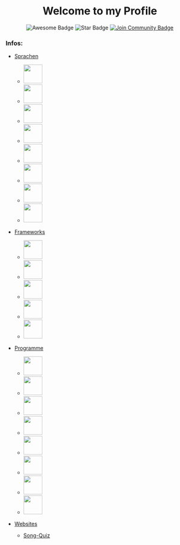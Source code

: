 <h1 align="center">Welcome to my Profile</h1>
<div align="center">
<img src="https://cdn.rawgit.com/sindresorhus/awesome/d7305f38d29fed78fa85652e3a63e154dd8e8829/media/badge.svg" alt="Awesome Badge"/>
<img src="https://img.shields.io/static/v1?label=%F0%9F%8C%9F&message=If%20Useful&style=style=flat&color=BC4E99" alt="Star Badge"/>
<a href="https://discord.gg/yJscwNSEXQ"><img src="https://img.shields.io/discord/843773190609174539.svg?style=flat&label=Join%20Community&color=7289DA" alt="Join Community Badge"/></a>
</div>

### Infos:
  - [Sprachen](#Sprachen)
      - <img src="https://skillicons.dev/icons?i=php" width="50" />
      - <img src="https://skillicons.dev/icons?i=css" width="50" />
      - <img src="https://skillicons.dev/icons?i=js" width="50" />
      - <img src="https://skillicons.dev/icons?i=nodejs" width="50" />
      - <img src="https://skillicons.dev/icons?i=ts" width="50" />
      - <img src="https://skillicons.dev/icons?i=mysql" width="50" />
      - <img src="https://skillicons.dev/icons?i=java" width="50" />
      - <img src="https://skillicons.dev/icons?i=lua" width="50" />
      
  - [Frameworks](#Frameworks)
      - <img src="https://skillicons.dev/icons?i=react" width="50" />
      - <img src="https://skillicons.dev/icons?i=express" width="50" />
      - <img src="https://skillicons.dev/icons?i=bootstrap" width="50" />
      - <img src="https://skillicons.dev/icons?i=discordjs" width="50" />
      - <img src="https://skillicons.dev/icons?i=electron" width="50" />
   
 - [Programme](#Programme)
      - <img src="https://skillicons.dev/icons?i=ai" width="50" />
      - <img src="https://skillicons.dev/icons?i=ps" width="50" />
      - <img src="https://skillicons.dev/icons?i=pr" width="50" />
      - <img src="https://skillicons.dev/icons?i=ae" width="50" />
      - <img src="https://skillicons.dev/icons?i=xd" width="50" />
      - <img src="https://skillicons.dev/icons?i=vscode" width="50" />
      - <img src="https://skillicons.dev/icons?i=postman" width="50" />
      - <img src="https://skillicons.dev/icons?i=apple" width="50" />
   
      
- [Websites](#Websites)
  - [Song-Quiz](https://song-quiz.de) 

